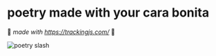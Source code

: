 # poetry made with your cara bonita

 🌹 _made with https://trackingjs.com/_ 🌹

![poetry slash](./src/images/poetryslash.gif)